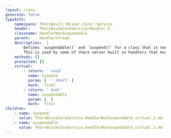 ```yaml
---
layout: class
generate: false
typeInfo:
    namespace: ThorsAnvil::Nisse::Core::Service
    header:    ThorsNisseCoreService/Handler.h
    classname: HandlerNonSuspendable
    parent:    HandlerStream
    description:  |
        Defines `suspendable()` and `suspend()` for a class that is non suspendable.
        This is used by some of there server built in handlers that must complete. It is unlikely that this will be useful for a user defined handler.
    methods: []
    protected: []
    virtual:
        - return: ' void'
          name: suspend
          param: [  ' short' ]
          mark:  final 
        - return: ' bool'
          name: suspendable
          param: [  ]
          mark:  final
children:
    - name: suspend
      value: ThorsNisseCoreService.HandlerNonSuspendable.virtual.1.md
    - name: suspendable
      value: ThorsNisseCoreService.HandlerNonSuspendable.virtual.2.md
---
```

